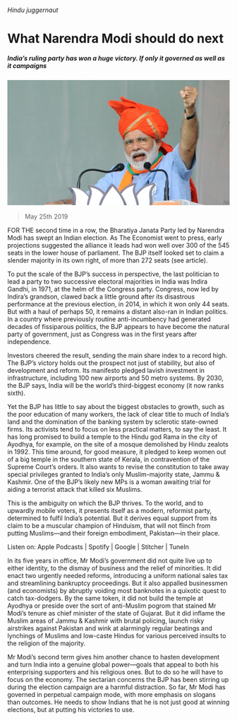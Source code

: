 ###### Hindu juggernaut

# What Narendra Modi should do next 

##### India’s ruling party has won a huge victory. If only it governed as well as it campaigns 

![image](images/20190525_LDP004_0.jpg) 

> May 25th 2019 

FOR THE second time in a row, the Bharatiya Janata Party led by Narendra Modi has swept an Indian election. As The Economist went to press, early projections suggested the alliance it leads had won well over 300 of the 545 seats in the lower house of parliament. The BJP itself looked set to claim a slender majority in its own right, of more than 272 seats (see article). 

To put the scale of the BJP’s success in perspective, the last politician to lead a party to two successive electoral majorities in India was Indira Gandhi, in 1971, at the helm of the Congress party. Congress, now led by Indira’s grandson, clawed back a little ground after its disastrous performance at the previous election, in 2014, in which it won only 44 seats. But with a haul of perhaps 50, it remains a distant also-ran in Indian politics. In a country where previously routine anti-incumbency had generated decades of fissiparous politics, the BJP appears to have become the natural party of government, just as Congress was in the first years after independence. 

Investors cheered the result, sending the main share index to a record high. The BJP’s victory holds out the prospect not just of stability, but also of development and reform. Its manifesto pledged lavish investment in infrastructure, including 100 new airports and 50 metro systems. By 2030, the BJP says, India will be the world’s third-biggest economy (it now ranks sixth). 

Yet the BJP has little to say about the biggest obstacles to growth, such as the poor education of many workers, the lack of clear title to much of India’s land and the domination of the banking system by sclerotic state-owned firms. Its activists tend to focus on less practical matters, to say the least. It has long promised to build a temple to the Hindu god Rama in the city of Ayodhya, for example, on the site of a mosque demolished by Hindu zealots in 1992. This time around, for good measure, it pledged to keep women out of a big temple in the southern state of Kerala, in contravention of the Supreme Court’s orders. It also wants to revise the constitution to take away special privileges granted to India’s only Muslim-majority state, Jammu & Kashmir. One of the BJP’s likely new MPs is a woman awaiting trial for aiding a terrorist attack that killed six Muslims. 

This is the ambiguity on which the BJP thrives. To the world, and to upwardly mobile voters, it presents itself as a modern, reformist party, determined to fulfil India’s potential. But it derives equal support from its claim to be a muscular champion of Hinduism, that will not flinch from putting Muslims—and their foreign embodiment, Pakistan—in their place. 

 

Listen on: Apple Podcasts | Spotify | Google | Stitcher | TuneIn 

In its five years in office, Mr Modi’s government did not quite live up to either identity, to the dismay of business and the relief of minorities. It did enact two urgently needed reforms, introducing a uniform national sales tax and streamlining bankruptcy proceedings. But it also appalled businessmen (and economists) by abruptly voiding most banknotes in a quixotic quest to catch tax-dodgers. By the same token, it did not build the temple at Ayodhya or preside over the sort of anti-Muslim pogrom that stained Mr Modi’s tenure as chief minister of the state of Gujarat. But it did inflame the Muslim areas of Jammu & Kashmir with brutal policing, launch risky airstrikes against Pakistan and wink at alarmingly regular beatings and lynchings of Muslims and low-caste Hindus for various perceived insults to the religion of the majority. 

Mr Modi’s second term gives him another chance to hasten development and turn India into a genuine global power—goals that appeal to both his enterprising supporters and his religious ones. But to do so he will have to focus on the economy. The sectarian concerns the BJP has been stirring up during the election campaign are a harmful distraction. So far, Mr Modi has governed in perpetual campaign mode, with more emphasis on slogans than outcomes. He needs to show Indians that he is not just good at winning elections, but at putting his victories to use. 

